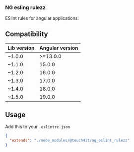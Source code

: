 ### NG esling rulezz

ESlint rules for angular applications.

## Compatibility

| Lib version | Angular version |
|:------------|:----------------|
| ~1.0.0      | >=13.0.0        |
| ~1.1.0      | 15.0.0          |
| ~1.2.0      | 16.0.0          |
| ~1.3.0      | 17.0.0          |
| ~1.4.0      | 18.0.0          |
| ~1.5.0      | 19.0.0          |

## Usage
Add this to your `.eslintrc.json`
```json
{
  "extends": "./node_modules/@touch4it/ng_eslint_rulezz"
}
```
